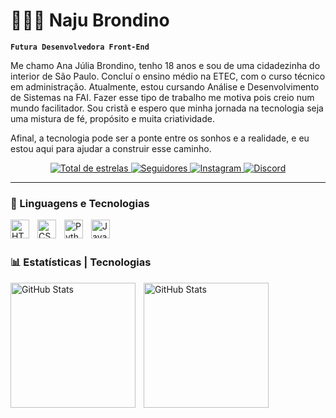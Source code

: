 # 👩🏽‍💻 Naju Brondino

**`Futura Desenvolvedora Front-End`**

Me chamo Ana Júlia Brondino, tenho 18 anos e sou de uma cidadezinha do interior de São Paulo. Concluí o ensino médio na ETEC, com o curso técnico em administração. Atualmente, estou cursando Análise e Desenvolvimento de Sistemas na FAI. Fazer esse tipo de trabalho me motiva pois creio num mundo facilitador. Sou cristã e espero que minha jornada na tecnologia seja uma mistura de fé, propósito e muita criatividade.

Afinal, a tecnologia pode ser a ponte entre os sonhos e a realidade, e eu estou aqui para ajudar a construir esse caminho.



<p align="center">
    <a href="https://github.com/NajuBrondino?tab=repositories&sort=stargazers">
        <img 
            alt="Total de estrelas" 
            title="Total de estrelas GitHub" 
            src="https://custom-icon-badges.demolab.com/github/stars/NajuBrondino?color=55960c&style=for-the-badge&labelColor=488207&logo=star&label=estrelas"
        />
    </a>
    <a href="https://github.com/NajuBrondino?tab=followers">
        <img 
            alt="Seguidores" 
            title="Me siga no GitHub" 
            src="https://custom-icon-badges.demolab.com/github/followers/NajuBrondino?color=236ad3&labelColor=1155ba&style=for-the-badge&logo=github&label=Seguidores&logoColor=white"
        />
    </a>
    <a href="https://instagram.com/NajuBrondino">
    <img src="https://img.shields.io/badge/Instagram-E4405F?style=for-the-badge&logo=instagram&logoColor=white"  
    alt="Instagram"
    title="Veja meu perfil do Instagram" target="_blank">
</a>
   <a href="https://discord.gg/VFmvQVaM" target="_blank">
    <img src="https://img.shields.io/badge/Discord-7289DA?style=for-the-badge&logo=discord&logoColor=white" 
    alt="Discord"
    title="Entre no meu Discord" target="_blank">
</a> 
</p>

---

### 🤖 Linguagens e Tecnologias

<img 
    align="left" 
    alt="HTML"
    title="HTML" 
    width="30px" 
    style="padding-right: 10px;" 
    src="https://cdn.jsdelivr.net/gh/devicons/devicon@latest/icons/html5/html5-original.svg" 
/>
<img 
    align="left" 
    alt="CSS" 
    title="CSS"
    width="30px" 
    style="padding-right: 10px;" 
    src="https://cdn.jsdelivr.net/gh/devicons/devicon@latest/icons/css3/css3-original.svg" 
/>
<img 
    align="left" 
    alt="Python" 
    title="Python"
    width="30px" 
    style="padding-right: 10px;" 
    src="https://cdn.jsdelivr.net/gh/devicons/devicon@latest/icons/python/python-original.svg" 
/>
<img 
    align="left" 
    alt="JavaScript" 
    title="JavaScript"
    width="30px" 
    style="padding-right: 10px;" 
    src="https://cdn.jsdelivr.net/gh/devicons/devicon@latest/icons/javascript/javascript-original.svg"  
/>

<br/>
<br/>

### 📊 Estatísticas | Tecnologias

<p>
    <img 
    align="left" 
    alt="GitHub Stats" 
    height="200" 
    style="padding-right: 10px;" 
    src="https://github-readme-stats.vercel.app/api?username=NajuBrondino&show_icons=true&theme=tokyonight&include_all_commits=true&locale=pt-br" 
  />

<img 
      align="left" 
      alt="GitHub Stats" 
      height="200" 
      src="https://github-readme-stats.vercel.app/api/top-langs/?username=NajuBrondino&theme=tokyonight&layout=compact&custom_title=Tecnologias&langs_count=6" 
  />

</p>
